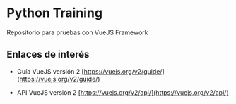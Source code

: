 # Python Training

Repositorio para pruebas con VueJS Framework

## Enlaces de interés

+ Guía VueJS versión 2 [https://vuejs.org/v2/guide/](https://vuejs.org/v2/guide/)

+ API VueJS versión 2 [https://vuejs.org/v2/api/](https://vuejs.org/v2/api/)